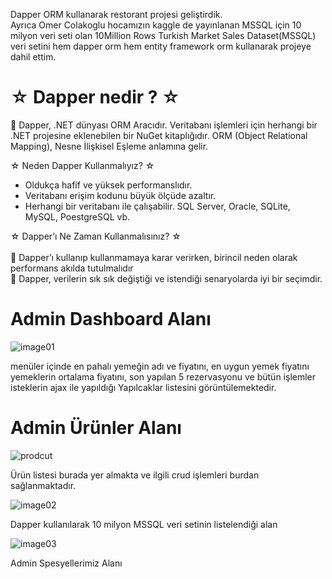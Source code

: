 Dapper ORM kullanarak restorant projesi geliştirdik.<br> 
Ayrıca Omer Colakoglu hocamızın kaggle de yayınlanan MSSQL için 10 milyon veri seti olan 10Million Rows Turkish Market Sales Dataset(MSSQL) veri setini hem dapper orm hem entity framework orm kullanarak projeye dahil ettim.

  <h1> ☆ Dapper nedir ?  ☆ </h1>

📌 Dapper, .NET dünyası ORM Aracıdır. Veritabanı işlemleri için herhangi bir .NET projesine eklenebilen bir NuGet kitaplığıdır. ORM (Object Relational Mapping), Nesne İlişkisel Eşleme anlamına gelir.

☆ Neden Dapper Kullanmalıyız? ☆  
<ul>
  <li>Oldukça hafif ve yüksek performanslıdır.</li>
  <li>Veritabanı erişim kodunu büyük ölçüde azaltır.</li>
  <li>Herhangi bir veritabanı ile çalışabilir. SQL Server, Oracle, SQLite, MySQL, PoestgreSQL vb.</li>
</ul>

☆ Dapper’ı Ne Zaman Kullanmalısınız? ☆ <br> <br>
📌 Dapper’ı kullanıp kullanmamaya karar verirken, birincil neden olarak performans akılda tutulmalıdır <br>
📌 Dapper, verilerin sık sık değiştiği ve istendiği senaryolarda iyi bir seçimdir. 

<h1>Admin Dashboard Alanı</h1>

![image01](https://github.com/user-attachments/assets/2408ad2e-c77f-49a1-a438-60656a24d590)

menüler içinde en pahalı yemeğin adı ve fiyatını, en uygun yemek fiyatını yemeklerin ortalama fiyatını, son yapılan 5 rezervasyonu ve bütün işlemler isteklerin ajax ile yapıldığı Yapılcaklar listesini görüntülemektedir.

<h1>Admin Ürünler Alanı</h1>

![prodcut](https://github.com/user-attachments/assets/2e5792c6-17ce-4bfa-98b2-88aa38288fe4)

Ürün listesi burada yer almakta ve ilgili crud işlemleri burdan sağlanmaktadır.

![image02](https://github.com/user-attachments/assets/821e1099-8c06-41f7-a11a-1f5e42057113)

Dapper kullanılarak 10 milyon MSSQL veri setinin listelendiği alan

![image03](https://github.com/user-attachments/assets/330957b8-6983-414c-b40a-337b41c56dc3)


Admin Spesyellerimiz Alanı


